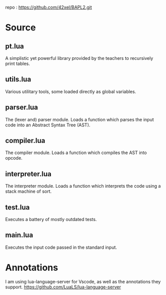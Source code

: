 repo :
https://github.com/42xel/BAPL2.git

# Source

## pt.lua
A simplistic yet powerful library provided by the teachers to recursively print tables.

## utils.lua
Various utilitary tools, some loaded directly as global variables.

## parser.lua
The (lexer and) parser module.
Loads a function which parses the input code into an Abstract Syntax Tree (AST).

## compiler.lua
The compiler module.
Loads a function which compiles the AST into opcode.

## interpreter.lua
The interpreter module.
Loads a function which interprets the code using a stack machine of sort.

## test.lua
Executes a battery of mostly outdated tests.

## main.lua
Executes the input code passed in the standard input.

# Annotations
I am using lua-language-server for Vscode, as well as the annotations they support.
https://github.com/LuaLS/lua-language-server